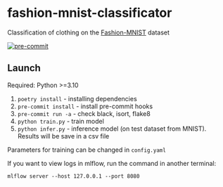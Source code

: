 # fashion-mnist-classificator

Сlassification of clothing on the [Fashion-MNIST](https://pytorch.org/vision/stable/generated/torchvision.datasets.FashionMNIST.html) dataset

[![pre-commit](https://github.com/Kulikov17/fashion-mnist-classificator/actions/workflows/pre-commit.yml/badge.svg)](https://github.com/Kulikov17/fashion-mnist-classificator/actions/workflows/pre-commit.yml)

## Launch
Required: Python >=3.10

1. `poetry install` -  installing dependencies
2. `pre-commit install` - install pre-commit hooks
3. `pre-commit run -a` - check black, isort, flake8
4. `python train.py` - train model
5. `python infer.py` - inference model (on test dataset from MNIST). Results will be save in a csv file

Parameters for training can be changed in `config.yaml`

If you want to view logs in mlflow, run the command in another terminal:

`mlflow server --host 127.0.0.1 --port 8080`
